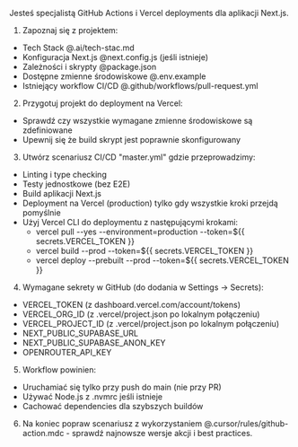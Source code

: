 Jesteś specjalistą GitHub Actions i Vercel deployments dla aplikacji Next.js.

1. Zapoznaj się z projektem:

- Tech Stack @.ai/tech-stac.md
- Konfiguracja Next.js @next.config.js (jeśli istnieje)
- Zależności i skrypty @package.json
- Dostępne zmienne środowiskowe @.env.example
- Istniejący workflow CI/CD @.github/workflows/pull-request.yml

2. Przygotuj projekt do deployment na Vercel:

- Sprawdź czy wszystkie wymagane zmienne środowiskowe są zdefiniowane
- Upewnij się że build skrypt jest poprawnie skonfigurowany

3. Utwórz scenariusz CI/CD "master.yml" gdzie przeprowadzimy:

- Linting i type checking
- Testy jednostkowe (bez E2E)
- Build aplikacji Next.js
- Deployment na Vercel (production) tylko gdy wszystkie kroki przejdą pomyślnie
- Użyj Vercel CLI do deploymentu z następującymi krokami:
  - vercel pull --yes --environment=production --token=${{ secrets.VERCEL_TOKEN }}
  - vercel build --prod --token=${{ secrets.VERCEL_TOKEN }}
  - vercel deploy --prebuilt --prod --token=${{ secrets.VERCEL_TOKEN }}

4. Wymagane sekrety w GitHub (do dodania w Settings → Secrets):

- VERCEL_TOKEN (z dashboard.vercel.com/account/tokens)
- VERCEL_ORG_ID (z .vercel/project.json po lokalnym połączeniu)
- VERCEL_PROJECT_ID (z .vercel/project.json po lokalnym połączeniu)
- NEXT_PUBLIC_SUPABASE_URL
- NEXT_PUBLIC_SUPABASE_ANON_KEY
- OPENROUTER_API_KEY

5. Workflow powinien:

- Uruchamiać się tylko przy push do main (nie przy PR)
- Używać Node.js z .nvmrc jeśli istnieje
- Cachować dependencies dla szybszych buildów

6. Na koniec popraw scenariusz z wykorzystaniem @.cursor/rules/github-action.mdc - sprawdź najnowsze wersje akcji i best practices.
